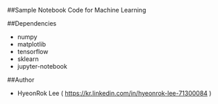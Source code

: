 ##Sample Notebook Code for Machine Learning 

##Dependencies
- numpy
- matplotlib
- tensorflow
- sklearn
- jupyter-notebook

##Author
- HyeonRok Lee ( https://kr.linkedin.com/in/hyeonrok-lee-71300084 )
